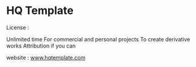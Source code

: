 # HQ Template

License :

Unlimited time
For commercial and personal projects
To create derivative works
Attribution if you can

website : www.hqtemplate.com
